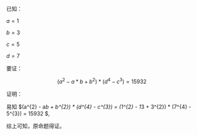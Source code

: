 已知：

$a = 1$

$b = 3$

$c = 5$   

$d = 7$

要证：

$$ (a^{2} - a*b + b^{2}) * (d^{4} - c^{3}) = 15932 $$

证明：

易知 $(a^{2} - a*b + b^{2}) * (d^{4} - c^{3}) = (1^{2} - 1*3 + 3^{2}) * (7^{4} - 5^{3}) = 15932 $,

综上可知，原命题得证。